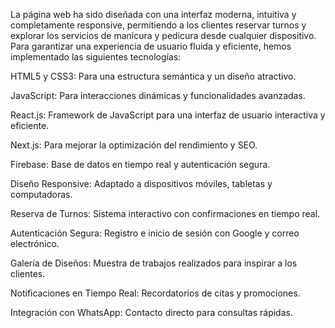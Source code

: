 La página web ha sido diseñada con una interfaz moderna, intuitiva y completamente responsive, permitiendo a los clientes reservar turnos y explorar los servicios de manicura y pedicura desde cualquier dispositivo.
Para garantizar una experiencia de usuario fluida y eficiente, hemos implementado las siguientes tecnologías:

HTML5 y CSS3: Para una estructura semántica y un diseño atractivo.

JavaScript: Para interacciones dinámicas y funcionalidades avanzadas.

React.js: Framework de JavaScript para una interfaz de usuario interactiva y eficiente.

Next.js: Para mejorar la optimización del rendimiento y SEO.

Firebase: Base de datos en tiempo real y autenticación segura.

Diseño Responsive: Adaptado a dispositivos móviles, tabletas y computadoras.

Reserva de Turnos: Sistema interactivo con confirmaciones en tiempo real.

Autenticación Segura: Registro e inicio de sesión con Google y correo electrónico.

Galería de Diseños: Muestra de trabajos realizados para inspirar a los clientes.

Notificaciones en Tiempo Real: Recordatorios de citas y promociones.

Integración con WhatsApp: Contacto directo para consultas rápidas.
